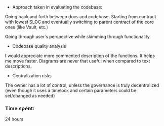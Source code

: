 - Approach taken in evaluating the codebase:

Going back and forth between docs and codebase. Starting from contract with lowest SLOC and eventually switching to parent contract of the core ones (like Vault, etc.)

Going through user's perspective while skimming through functionality.

- Codebase quality analysis

I would appreciate more commented description of the functions. It helps me move faster. Diagrams are never that useful when compared to text descriptions.

- Centralization risks

The owner has a lot of control, unless the governance is truly decentralized (even though it uses a timelock and certain parameters could be set/changed as needed)



### Time spent:
24 hours